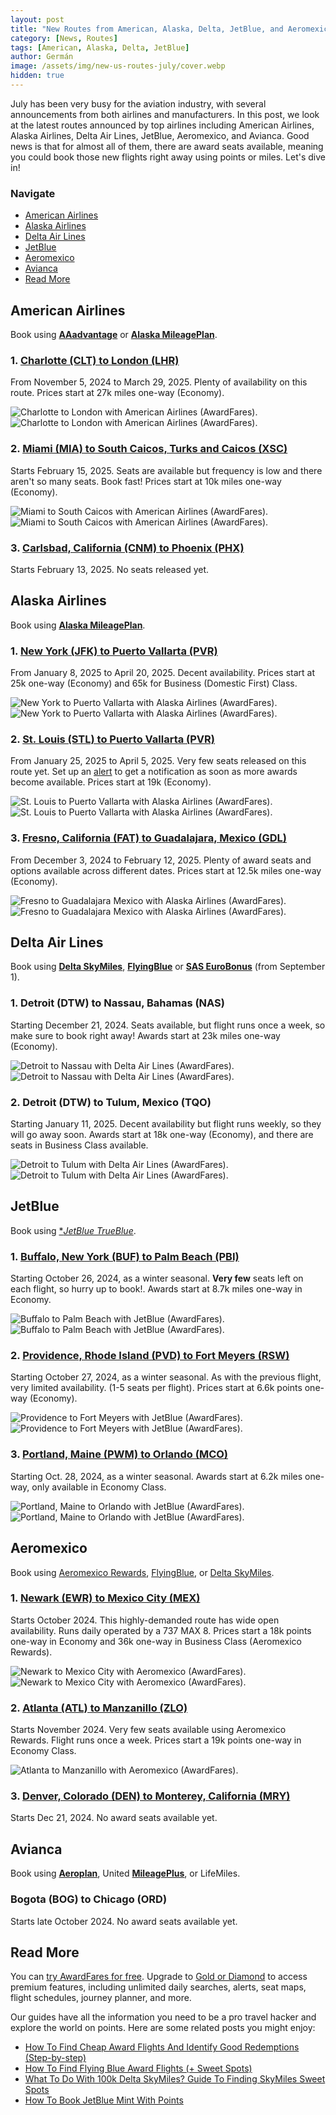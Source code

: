 ```yaml
---
layout: post
title: "New Routes from American, Alaska, Delta, JetBlue, and Aeromexico (Awards Available)"
category: [News, Routes]
tags: [American, Alaska, Delta, JetBlue]
author: Germán
image: /assets/img/new-us-routes-july/cover.webp
hidden: true
---
```


July has been very busy for the aviation industry, with several announcements from both airlines and manufacturers. In this post, we look at the latest routes announced by top airlines including American Airlines, Alaska Airlines, Delta Air Lines, JetBlue, Aeromexico, and Avianca. Good news is that for almost all of them, there are award seats available, meaning you could book those new flights right away using points or miles. Let's dive in!

### Navigate

- [American Airlines](#american-airlines)
- [Alaska Airlines](#alaska-airlines)
- [Delta Air Lines](#delta-air-lines)
- [JetBlue](#jetblue)
- [Aeromexico](#aeromexico)
- [Avianca](#avianca)
- [Read More](#read-more)

## American Airlines

Book using [**AAadvantage**](https://awardfares.com/programs/american-airlines-aadvantage) or [**Alaska MileagePlan**](https://awardfares.com/programs/alaska-mileageplan).

### 1. [Charlotte (CLT) to London (LHR)](https://awardfares.com/search?CLT.LHR.;z:aadvantage)

From November 5, 2024 to March 29, 2025. Plenty of availability on this route. Prices start at 27k miles one-way (Economy).

<img src="../assets/img/new-us-routes-july/clt-lhr-timeline.webp" alt="Charlotte to London with American Airlines (AwardFares)." />

<img src="../assets/img/new-us-routes-july/clt-lhr.webp" alt="Charlotte to London with American Airlines (AwardFares)." />

### 2. [Miami (MIA) to South Caicos, Turks and Caicos (XSC)](https://awardfares.com/search?MIA.XSC.;z:aadvantage)

Starts February 15, 2025. Seats are available but frequency is low and there aren't so many seats. Book fast! Prices start at 10k miles one-way (Economy).

<img src="../assets/img/new-us-routes-july/mia-xsc-timeline.webp" alt="Miami to South Caicos with American Airlines (AwardFares)." />

<img src="../assets/img/new-us-routes-july/mia-xsc.webp" alt="Miami to South Caicos with American Airlines (AwardFares)." />

### 3. [Carlsbad, California (CNM) to Phoenix (PHX)](https://awardfares.com/search?CNM.PHX.;z:aadvantage)

Starts February 13, 2025. No seats released yet.

## Alaska Airlines

Book using [**Alaska MileagePlan**](https://awardfares.com/programs/alaska-mileageplan).

### 1. [New York (JFK) to Puerto Vallarta (PVR)](https://awardfares.com/search?JFK.PVR.;a:AS;x:0;z:alaska)

From January 8, 2025 to April 20, 2025. Decent availability. Prices start at 25k one-way (Economy) and 65k for Business (Domestic First) Class.

<img src="../assets/img/new-us-routes-july/jfk-pvr-timeline.webp" alt="New York to Puerto Vallarta with Alaska Airlines (AwardFares)." />

<img src="../assets/img/new-us-routes-july/jfk-pvr.webp" alt="New York to Puerto Vallarta with Alaska Airlines (AwardFares)." />

### 2. [St. Louis (STL) to Puerto Vallarta (PVR)](https://awardfares.com/search?STL.PVR.;a:AS;x:0;z:alaska)

From January 25, 2025 to April 5, 2025. Very few seats released on this route yet. Set up an [alert](https://blog.awardfares.com/alerts/) to get a notification as soon as more awards become available. Prices start at 19k (Economy).

<img src="../assets/img/new-us-routes-july/stl-pvr-timeline.webp" alt="St. Louis to Puerto Vallarta with Alaska Airlines (AwardFares)." />

<img src="../assets/img/new-us-routes-july/stl-pvr.webp" alt="St. Louis to Puerto Vallarta with Alaska Airlines (AwardFares)." />

### 3. [Fresno, California (FAT) to Guadalajara, Mexico (GDL)](https://awardfares.com/search?FAT.GDL.;a:AS;x:0;z:alaska)

From December 3, 2024 to February 12, 2025. Plenty of award seats and options available across different dates. Prices start at 12.5k miles one-way (Economy).

<img src="../assets/img/new-us-routes-july/fat-gdl-timeline.webp" alt="Fresno to Guadalajara Mexico with Alaska Airlines (AwardFares)." />

<img src="../assets/img/new-us-routes-july/fat-gdl.webp" alt="Fresno to Guadalajara Mexico with Alaska Airlines (AwardFares)." />

## Delta Air Lines

Book using [**Delta SkyMiles**](https://awardfares.com/programs/delta-skymiles), [**FlyingBlue**](https://awardfares.com/programs/air-france-klm-flying-blue) or [**SAS EuroBonus**](https://awardfares.com/programs/sas-eurobonus) (from September 1).

### 1. Detroit (DTW) to Nassau, Bahamas (NAS)

Starting December 21, 2024. Seats available, but flight runs once a week, so make sure to book right away! Awards start at 23k miles one-way (Economy).

<img src="../assets/img/new-us-routes-july/dtw-nas-timeline.webp" alt="Detroit to Nassau with Delta Air Lines (AwardFares)." />

<img src="../assets/img/new-us-routes-july/dtw-nas.webp" alt="Detroit to Nassau with Delta Air Lines (AwardFares)." />

### 2. Detroit (DTW) to Tulum, Mexico (TQO)

Starting January 11, 2025. Decent availability but flight runs weekly, so they will go away soon. Awards start at 18k one-way (Economy), and there are seats in Business Class available.

<img src="../assets/img/new-us-routes-july/dtw-tqo-timeline.webp" alt="Detroit to Tulum with Delta Air Lines (AwardFares)." />

<img src="../assets/img/new-us-routes-july/dtw-tqo.webp" alt="Detroit to Tulum with Delta Air Lines (AwardFares)." />

## JetBlue

Book using [**JetBlue TrueBlue*](https://awardfares.com/programs/jetblue-true-blue).

### 1. [Buffalo, New York (BUF) to Palm Beach (PBI)](https://awardfares.com/search?BUF.PBI.;a:B6;x:0;z:jetblue)

Starting October 26, 2024, as a winter seasonal. **Very few** seats left on each flight, so hurry up to book!. Awards start at 8.7k miles one-way in Economy.

<img src="../assets/img/new-us-routes-july/buf-pbi-timeline.webp" alt="Buffalo to Palm Beach with JetBlue (AwardFares)." />

<img src="../assets/img/new-us-routes-july/buf-pbi.webp" alt="Buffalo to Palm Beach with JetBlue (AwardFares)." />

### 2. [Providence, Rhode Island (PVD) to Fort Meyers (RSW)](https://awardfares.com/search?PVD.RSW.;a:B6;x:0;z:jetblue)

Starting October 27, 2024, as a winter seasonal. As with the previous flight, very limited availability. (1-5 seats per flight). Prices start at 6.6k points one-way (Economy).

<img src="../assets/img/new-us-routes-july/pvd-rws-timeline.webp" alt="Providence to Fort Meyers with JetBlue (AwardFares)." />

<img src="../assets/img/new-us-routes-july/pvd-rws.webp" alt="Providence to Fort Meyers with JetBlue (AwardFares)." />

### 3. [Portland, Maine (PWM) to Orlando (MCO)](https://awardfares.com/search?PWM.MCO.;a:B6;x:0;z:jetblue)

Starting Oct. 28, 2024, as a winter seasonal. Awards start at 6.2k miles one-way, only available in Economy Class.

<img src="../assets/img/new-us-routes-july/pwm-mco-timeline.webp" alt="Portland, Maine to Orlando with JetBlue (AwardFares)." />

<img src="../assets/img/new-us-routes-july/pwm-mco.webp" alt="Portland, Maine to Orlando with JetBlue (AwardFares)." />

## Aeromexico

Book using [Aeromexico Rewards](https://awardfares.com/programs/aeromexico-rewards), [FlyingBlue](https://awardfares.com/programs/air-france-klm-flying-blue), or [Delta SkyMiles](https://awardfares.com/programs/delta-skymiles).

### 1. [Newark (EWR) to Mexico City (MEX)](https://awardfares.com/search?EWR.MEX.;a:AM;x:0;z:aeromexico)

Starts October 2024. This highly-demanded route has wide open availability. Runs daily operated by a 737 MAX 8. Prices start a 18k points one-way in Economy and 36k one-way in Business Class (Aeromexico Rewards).

<img src="../assets/img/new-us-routes-july/ewr-mex-timeline.webp" alt="Newark to Mexico City with Aeromexico (AwardFares)." />

<img src="../assets/img/new-us-routes-july/ewr-mex.webp" alt="Newark to Mexico City with Aeromexico (AwardFares)." />

### 2. [Atlanta (ATL) to Manzanillo (ZLO)](https://awardfares.com/search?ATL.ZLO.;a:AM;x:0;z:aeromexico)

Starts November 2024. Very few seats available using Aeromexico Rewards. Flight runs once a week. Prices start a 19k points one-way in Economy Class.

<img src="../assets/img/new-us-routes-july/pwm-mco.webp" alt="Atlanta to Manzanillo with Aeromexico (AwardFares)." />

### 3. [Denver, Colorado (DEN) to Monterey, California (MRY)](https://awardfares.com/search?DEN.MRY.;a:AM;x:0;z:aeromexico)

Starts Dec 21, 2024. No award seats available yet.

## Avianca

Book using [**Aeroplan**](https://awardfares.com/programs/air-canada-aeroplan), United [**MileagePlus**](https://awardfares.com/programs/united-mileageplus), or LifeMiles.

### Bogota (BOG) to Chicago (ORD)

Starts late October 2024. No award seats available yet.

## Read More

You can [try AwardFares for free](https://awardfares.com/). Upgrade to [Gold or Diamond](https://awardfares.com/pricing) to access premium features, including unlimited daily searches, alerts, seat maps, flight schedules, journey planner, and more.

Our guides have all the information you need to be a pro travel hacker and explore the world on points. Here are some related posts you might enjoy:

- [How To Find Cheap Award Flights And Identify Good Redemptions (Step-by-step)](https://blog.awardfares.com/how-to-find-cheap-award-flights/)
- [How To Find Flying Blue Award Flights (+ Sweet Spots)](https://blog.awardfares.com/flying-blue-guide/)
- [What To Do With 100k Delta SkyMiles? Guide To Finding SkyMiles Sweet Spots](https://blog.awardfares.com/100k-skymiles/)
- [How To Book JetBlue Mint With Points](https://blog.awardfares.com/jetblue-mint-with-points/)